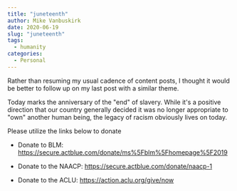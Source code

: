 ```yaml
---
title: "juneteenth"
author: Mike Vanbuskirk
date: 2020-06-19
slug: "juneteenth"
tags: 
  - humanity
categories: 
  - Personal
---
```


Rather than resuming my usual cadence of content posts, I thought it would be better to follow up on my last post with a similar theme.

Today marks the anniversary of the "end" of slavery. While it's a positive direction that our country generally decided it was no longer appropriate to "own" another human being, the legacy of racism obviously lives on today.

Please utilize the links below to donate

- Donate to BLM: <https://secure.actblue.com/donate/ms%5Fblm%5Fhomepage%5F2019>

- Donate to the NAACP: <https://secure.actblue.com/donate/naacp-1>

- Donate to the ACLU: <https://action.aclu.org/give/now>
